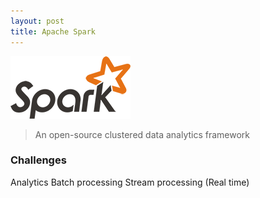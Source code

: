 ```yaml
---
layout: post
title: Apache Spark
---
```


<a href="http://spark.apache.org/" target="_blank">![Apache Spark logo](/public/img/apache-spark.png)</a>

> An open-source clustered data analytics framework

### Challenges

<span class="label label-primary">Analytics</span>
<span class="label label-primary">Batch processing</span>
<span class="label label-primary">Stream processing (Real time)</span>